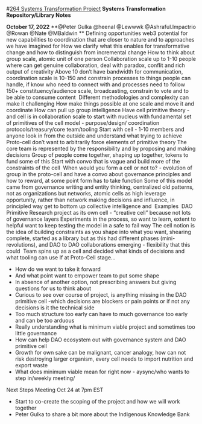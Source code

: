 #[264 Systems Transformation Project](264%20Systems%20Transformation%20Project) 
**Systems Transformation Repository/Library Notes**







**October 17, 2022**
**@Peter Gulka @heenal @Lewwwk @Ashraful.Impactrio @Rowan  @Nate @MBaldwin **
Defining opportunities web3 potential for new capabilities to coordination that are closer to nature and to approaches we have imagined for
How we clarify what this enables for transformative change and how to distinguish from incremental change
How to think about group scale, atomic unit of one person
Collaboration scale up to 1-10 people where can get genuine collaboration, deal with paradox, conflit and rich output of creativity
Above 10 don’t have bandwidth for communication, coordination scale is 10-150 and constrain processes to things people can handle, if know who need to connect with and processes need to follow
150+ constituency/audience scale, broadcasting, constrain to vote and to be able to consume content 
Different methodologies and complexity can make it challenging
How make things possible at one scale and move it and coordinate
How can pull up group intelligence
Have cell primitive theory - and cell is in collaboration scale to start with nucleus with fundamental set of primitives of the cell model - purpose/design/ coordination protocols/treasury/core team/tooling
Start with cell - 1-10 members and anyone look in from the outside and understand what trying to achieve 
Proto-cell don’t want to arbitrarily force elements of primitive theory
The core team is represented by the responsibility and by proposing and making decisions
Group of people come together, shaping up together, tokens to fund some of this
Start with convo that is vague and build more of the constraints of the cell 
When would you form a cell or not to? - evolution of group in the proto-cell and have a convo about governance principles and how to reward, at some point form has to take function
Some of this model came from governance writing and entity thinking, centralized old patterns, not as organizations but networks, atomic cells as high leverage opportunity, rather than network making decisions and influence, in principled way get to bottom up collective intelligence and 
Examples 
DAO Primitive Research project as its own cell - “creative cell” because not lots of governance layers
Experiments in the process, so want to learn, extent to helpful want to keep testing the model in a safe to fail way
The cell notion is the idea of building constraints as you shape into what you want, shearing complete, started as a library but as this had different phases (mini-revolutions), and DAO to DAO collaborations emerging - flexibility that this could 
Team spins up as a cell and decided what kinds of decisions and what tooling can use
If at Proto-Cell stage…
- How do we want to take it forward
- And what point want to empower team to put some shape
- In absence of another option, not prescribing answers but giving questions for us to think about 
- Curious to see over course of project, is anything missing in the DAO primitive cell -which decisions are blockers or pain points or if not any decisions is it the technical side
- Too much structure too early can have to much governance too early and can be too arduous
- Really understanding what is minimum viable project and sometimes too little governance
- How can help DAO ecosystem out with governance system and DAO primitive cell
- Growth for own sake can be malignant, cancer analogy, how can not risk destroying larger organism, every cell needs to import nutrition and export waste 
- What does minimum viable mean for right now - aysync/who wants to step in/weekly meeting/

Next Steps
Meeting Oct 24 at 7pm EST
- Start to co-create the scoping of the project and how we will work together
- Peter Gulka to share a bit more about the Indigenous Knowledge Bank 
